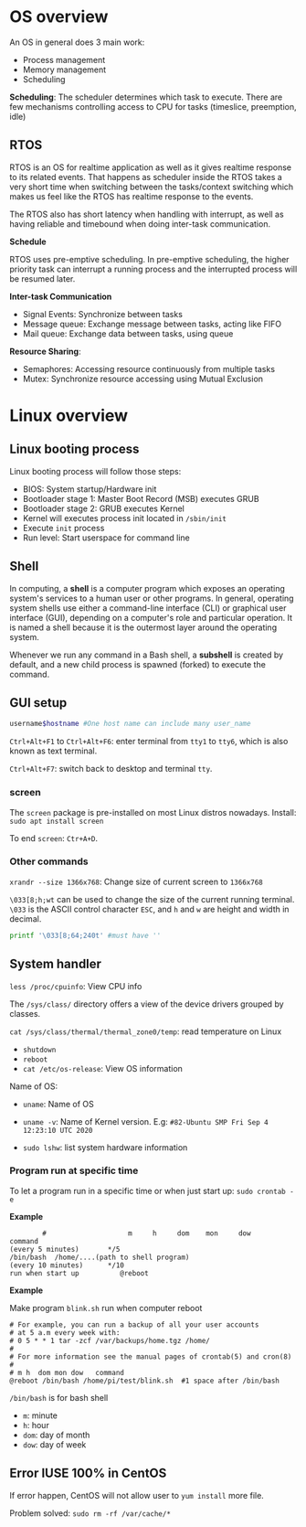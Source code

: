 # OS overview

An OS in general does 3 main work:

* Process management
* Memory management
* Scheduling

**Scheduling**: The scheduler determines which task to execute. There are few mechanisms controlling access to CPU for tasks (timeslice, preemption, idle)

## RTOS

RTOS is an OS for realtime application as well as it gives realtime response to its related events. That happens as scheduler inside the RTOS takes a very short time when switching between the tasks/context switching which makes us feel like the RTOS has realtime response to the events.

The RTOS also has short latency when handling with interrupt, as well as having reliable and timebound when doing inter-task communication.

**Schedule**

RTOS uses pre-emptive scheduling. In pre-emptive scheduling, the higher priority task can interrupt a running process and the interrupted process will be resumed later.

**Inter-task Communication**

* Signal Events: Synchronize between tasks
* Message queue: Exchange message between tasks, acting like FIFO
* Mail queue: Exchange data between tasks, using queue

**Resource Sharing**:

* Semaphores: Accessing resource continuously from multiple tasks
* Mutex: Synchronize resource accessing using Mutual Exclusion

# Linux overview

## Linux booting process

Linux booting process will follow those steps:

* BIOS: System startup/Hardware init
* Bootloader stage 1: Master Boot Record (MSB) executes GRUB
* Bootloader stage 2: GRUB executes Kernel
* Kernel will executes process init located in ``/sbin/init``
* Execute ``init`` process
* Run level: Start userspace for command line

## Shell

In computing, a **shell** is a computer program which exposes an operating system's services to a human user or other programs. In general, operating system shells use either a command-line interface (CLI) or graphical user interface (GUI), depending on a computer's role and particular operation. It is named a shell because it is the outermost layer around the operating system.

Whenever we run any command in a Bash shell, a **subshell** is created by default, and a new child process is spawned (forked) to execute the command. 

## GUI setup

```bash
username$hostname #One host name can include many user_name
```

``Ctrl+Alt+F1`` to ``Ctrl+Alt+F6``: enter terminal from ``tty1`` to ``tty6``, which is also known as text terminal.

``Ctrl+Alt+F7``: switch back to desktop and terminal ``tty``.

### screen

The ``screen`` package is pre-installed on most Linux distros nowadays. Install: ``sudo apt install screen``

To end ``screen``: ``Ctr+A+D``.

### Other commands

``xrandr --size 1366x768``: Change size of current screen to ``1366x768``

``\033[8;h;wt`` can be used to change the size of the current running terminal. ``\033`` is the ASCII control character ``ESC``, and ``h`` and ``w`` are height and width in decimal.

```sh
printf '\033[8;64;240t' #must have ''
```

## System handler

``less /proc/cpuinfo``: View CPU info

The ``/sys/class/`` directory offers a view of the device drivers grouped by classes.

``cat /sys/class/thermal/thermal_zone0/temp``: read temperature on Linux


* ``shutdown``
* ``reboot``
* ``cat /etc/os-release``: View OS information

Name of OS:

* ``uname``: Name of OS
* ``uname -v``: Name of Kernel version. E.g: ``#82-Ubuntu SMP Fri Sep 4 12:23:10 UTC 2020``

* ``sudo lshw``: list system hardware information

### Program run at specific time

To let a program run in a specific time or when just start up: ``sudo crontab -e``

**Example**

```shell
		#                    m     h     dom    mon     dow     command
(every 5 minutes)       */5					                      /bin/bash  /home/....(path to shell program)									
(every 10 minutes)      */10
run when start up	       @reboot
```

**Example**

Make program ``blink.sh`` run when computer reboot

```
# For example, you can run a backup of all your user accounts
# at 5 a.m every week with:
# 0 5 * * 1 tar -zcf /var/backups/home.tgz /home/
#
# For more information see the manual pages of crontab(5) and cron(8)
#
# m h  dom mon dow   command
@reboot /bin/bash /home/pi/test/blink.sh  #1 space after /bin/bash
```

``/bin/bash`` is for bash shell

* ``m``: minute
* ``h``: hour
* ``dom``: day of month
* ``dow``: day of week

## Error IUSE 100% in CentOS

If error happen, CentOS will not allow user to ``yum install`` more file.

Problem solved: ``sudo rm -rf /var/cache/*``
